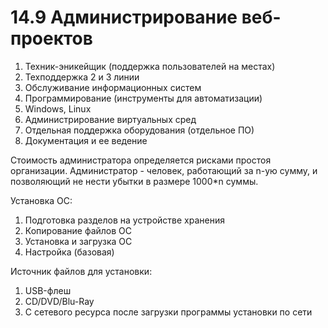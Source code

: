 # 14.9 Администрирование веб-проектов
1.  Техник-эникейщик (поддержка пользователей на местах)
2.  Техподдержка 2 и 3 линии
3.  Обслуживание информационных систем
4.  Программирование (инструменты для автоматизации)
5.  Windows, Linux
6.  Администрирование виртуальных сред
7.  Отдельная поддержка оборудования (отдельное ПО)
8.  Документация и ее ведение
    

Стоимость администратора определяется рисками простоя организации.
Администратор - человек, работающий за n-ую сумму, и позволяющий не нести убытки в размере 1000*n суммы.
  

Установка ОС:
1.  Подготовка разделов на устройстве хранения
2.  Копирование файлов ОС
3.  Установка и загрузка ОС
4.  Настройка (базовая)


Источник файлов для установки:
1. USB-флеш
2. CD/DVD/Blu-Ray
3. С сетевого ресурса после загрузки программы установки по сети
